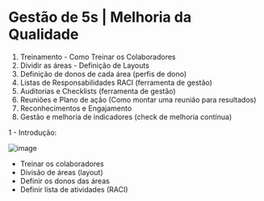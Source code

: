 # Gestão de 5s | Melhoria da Qualidade

1. Treinamento - Como Treinar os Colaboradores
2. Dividir as áreas - Definição de Layouts
3. Definição de donos de cada área (perfis de dono)
4. Listas de Responsabilidades RACI (ferramenta de gestão)
5. Auditorias e Checklists (ferramenta de gestão)
6. Reuniões e Plano de ação (Como montar uma reunião para resultados)
7. Reconhecimentos e Engajamento
8. Gestão e melhoria de indicadores (check de melhoria contínua)

1 - Introdução:

![image](https://github.com/aevilesaguiar/5sensos/assets/52088444/7c191525-ec53-4bc8-8d97-874314361196)

- Treinar os colaboradores
- Divisão de áreas (layout)
- Definir os donos das áreas
-  Definir lista de atividades (RACI)


